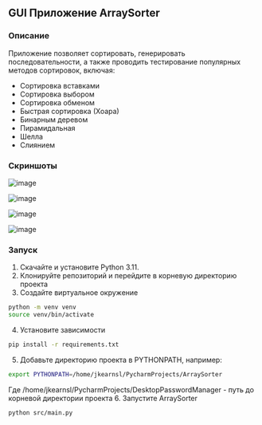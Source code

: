## GUI Приложение ArraySorter

### Описание

Приложение позволяет сортировать, генерировать последовательности, а также
проводить тестирование популярных методов сортировок, включая:

* Сортировка вставками
* Сортировка выбором
* Сортировка обменом
* Быстрая сортировка (Хоара)
* Бинарным деревом
* Пирамидальная
* Шелла
* Слиянием

### Скриншоты
![image](https://github.com/JKearnsl/array_sorting/assets/76239707/762e6ef2-c90a-451b-8eea-977a38b66a21)

![image](https://github.com/JKearnsl/array_sorting/assets/76239707/a32ed290-e043-4d63-a1ee-20cbeef9e288)

![image](https://github.com/JKearnsl/array_sorting/assets/76239707/2e416b87-50db-448e-b183-e2f49e3d2ccd)

![image](https://github.com/JKearnsl/array_sorting/assets/76239707/691b1351-99fd-47ed-b68b-0306958ae8ea)


### Запуск

1. Скачайте и установите Python 3.11.
2. Клонируйте репозиторий и перейдите в корневую директорию проекта
3. Создайте виртуальное окружение
```bash
python -m venv venv
source venv/bin/activate
```
4. Установите зависимости
```bash
pip install -r requirements.txt
```
5. Добавьте директорию проекта в PYTHONPATH, например:
```bash
export PYTHONPATH=/home/jkearnsl/PycharmProjects/ArraySorter
```
Где /home/jkearnsl/PycharmProjects/DesktopPasswordManager - путь до корневой директории проекта 
6. Запустите ArraySorter
```bash
python src/main.py
```

